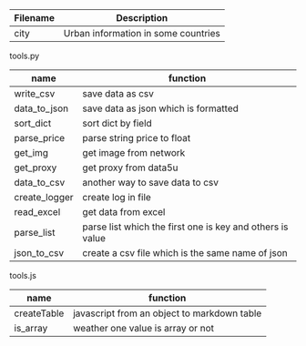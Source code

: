 | Filename                  | Description                                 |
| ------------------------- | ------------------------------------------- |
| city                      | Urban information in some countries         |

tools.py

| name | function |
| ------------------------- | ------------------------------------------- |
| write_csv | save data as csv  |
| data_to_json | save data as json which is formatted  |
| sort_dict | sort dict by field  |
| parse_price | parse string price to float  |
| get_img | get image from network |
| get_proxy | get proxy from data5u |
| data_to_csv | another way to save data to csv |
| create_logger | create log in file |
| read_excel | get data from excel |
| parse_list | parse list which the first one is key and others is value |
| json_to_csv | create a csv file which is the same name of json  |

tools.js

| name | function |
| ------------------------- | ------------------------------------------- |
| createTable | javascript from an object to markdown table |
| is_array | weather one value is array or not |


